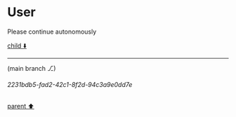 # User

Please continue autonomously

[child ⬇️](#2231bdb5-fad2-42c1-8f2d-94c3a9e0dd7e)

---

(main branch ⎇)
###### 2231bdb5-fad2-42c1-8f2d-94c3a9e0dd7e
[parent ⬆️](#aaa27046-8fe4-42f6-938a-e76de665b848)
